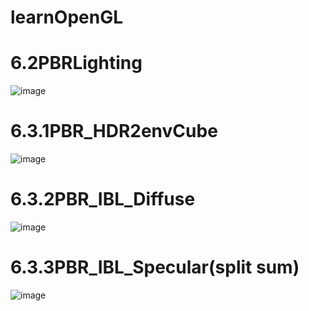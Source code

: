 # learnOpenGL
# 6.2PBRLighting
![image](https://user-images.githubusercontent.com/47129648/217988555-f8f5df6b-cdbc-48c5-b01e-1fbc27278f9f.png)
# 6.3.1PBR_HDR2envCube
![image](https://user-images.githubusercontent.com/47129648/217988841-d20f061c-4852-4131-a26a-2717a54dd538.png)
# 6.3.2PBR_IBL_Diffuse
![image](https://user-images.githubusercontent.com/47129648/217988953-6bbfcf44-e6c2-4c8b-aa62-e3ac657c1632.png)
# 6.3.3PBR_IBL_Specular(split sum)
![image](https://user-images.githubusercontent.com/47129648/217989065-df3fb63d-b79d-4ec1-add9-3c8b8f5f6e36.png)
